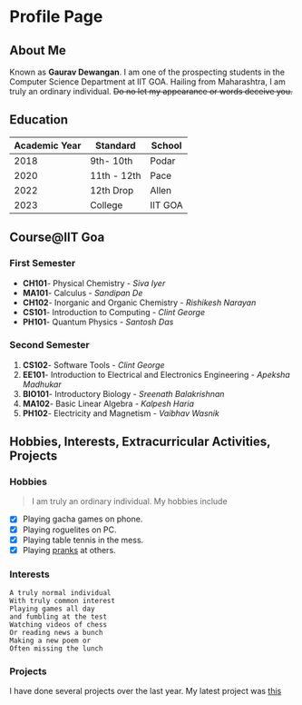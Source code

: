 # Profile Page

## About Me
Known as **Gaurav Dewangan**. I am one of the prospecting students in the Computer Science Department at IIT GOA. Hailing from Maharashtra, I am truly an ordinary individual. ~~Do no let my appearance or words deceive you.~~ 

## Education
|Academic Year | Standard | School|
|---|---|---|
|2018| 9th- 10th| Podar|
|2020| 11th - 12th| Pace |
|2022| 12th Drop| Allen |
|2023| College | IIT GOA|

## Course@IIT Goa
### First Semester
- **CH101**- Physical Chemistry - *Siva Iyer*
- **MA101**- Calculus - *Sandipan De*
- **CH102**- Inorganic and Organic Chemistry - *Rishikesh Narayan* 
- **CS101**- Introduction to Computing - *Clint George*
- **PH101**- Quantum Physics - *Santosh Das*
### Second Semester
1. **CS102**- Software Tools - *Clint George*
2. **EE101**- Introduction to Electrical and Electronics Engineering - *Apeksha Madhukar*
3. **BIO101**- Introductory Biology - *Sreenath Balakrishnan* 
4. **MA102**- Basic Linear Algebra - *Kalpesh Haria*
5. **PH102**- Electricity and Magnetism - *Vaibhav Wasnik*

## Hobbies, Interests, Extracurricular Activities, Projects
### Hobbies
>I am truly an ordinary individual. My hobbies include 
- [x] Playing gacha games on phone.
- [x] Playing roguelites on PC.
- [x] Playing table tennis in the mess.
- [x] Playing [pranks](https://www.youtube.com/watch?v=dQw4w9WgXcQ) at others.

### Interests
~~~
A truly normal individual 
With truly common interest 
Playing games all day
and fumbling at the test
Watching videos of chess
Or reading news a bunch
Making a new poem or
Often missing the lunch
~~~
### Projects
I have done several projects over the last year. My latest project was [this](https://github.com/MrGauravDewangan/MrGauravDewangan.github.io/blob/main/Readme.md)
